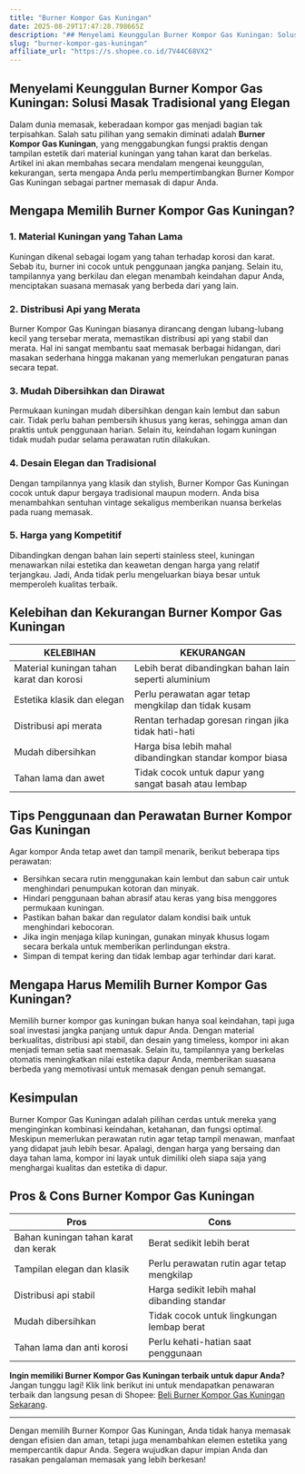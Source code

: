 ```yaml
---
title: "Burner Kompor Gas Kuningan"
date: 2025-08-29T17:47:28.798665Z
description: "## Menyelami Keunggulan Burner Kompor Gas Kuningan: Solusi Masak Tradisional yang Elegan..."
slug: "burner-kompor-gas-kuningan"
affiliate_url: "https://s.shopee.co.id/7V44C68VX2"
---
```

## Menyelami Keunggulan Burner Kompor Gas Kuningan: Solusi Masak Tradisional yang Elegan

Dalam dunia memasak, keberadaan kompor gas menjadi bagian tak terpisahkan. Salah satu pilihan yang semakin diminati adalah **Burner Kompor Gas Kuningan**, yang menggabungkan fungsi praktis dengan tampilan estetik dari material kuningan yang tahan karat dan berkelas. Artikel ini akan membahas secara mendalam mengenai keunggulan, kekurangan, serta mengapa Anda perlu mempertimbangkan Burner Kompor Gas Kuningan sebagai partner memasak di dapur Anda.

## Mengapa Memilih Burner Kompor Gas Kuningan?

### 1. Material Kuningan yang Tahan Lama

Kuningan dikenal sebagai logam yang tahan terhadap korosi dan karat. Sebab itu, burner ini cocok untuk penggunaan jangka panjang. Selain itu, tampilannya yang berkilau dan elegan menambah keindahan dapur Anda, menciptakan suasana memasak yang berbeda dari yang lain.

### 2. Distribusi Api yang Merata

 Burner Kompor Gas Kuningan biasanya dirancang dengan lubang-lubang kecil yang tersebar merata, memastikan distribusi api yang stabil dan merata. Hal ini sangat membantu saat memasak berbagai hidangan, dari masakan sederhana hingga makanan yang memerlukan pengaturan panas secara tepat.

### 3. Mudah Dibersihkan dan Dirawat

Permukaan kuningan mudah dibersihkan dengan kain lembut dan sabun cair. Tidak perlu bahan pembersih khusus yang keras, sehingga aman dan praktis untuk penggunaan harian. Selain itu, keindahan logam kuningan tidak mudah pudar selama perawatan rutin dilakukan.

### 4. Desain Elegan dan Tradisional

Dengan tampilannya yang klasik dan stylish, Burner Kompor Gas Kuningan cocok untuk dapur bergaya tradisional maupun modern. Anda bisa menambahkan sentuhan vintage sekaligus memberikan nuansa berkelas pada ruang memasak.

### 5. Harga yang Kompetitif

Dibandingkan dengan bahan lain seperti stainless steel, kuningan menawarkan nilai estetika dan keawetan dengan harga yang relatif terjangkau. Jadi, Anda tidak perlu mengeluarkan biaya besar untuk memperoleh kualitas terbaik.

## Kelebihan dan Kekurangan Burner Kompor Gas Kuningan

| **KELEBIHAN** | **KEKURANGAN** |
|----------------|----------------|
| Material kuningan tahan karat dan korosi | Lebih berat dibandingkan bahan lain seperti aluminium |
| Estetika klasik dan elegan | Perlu perawatan agar tetap mengkilap dan tidak kusam |
| Distribusi api merata | Rentan terhadap goresan ringan jika tidak hati-hati |
| Mudah dibersihkan | Harga bisa lebih mahal dibandingkan standar kompor biasa |
| Tahan lama dan awet | Tidak cocok untuk dapur yang sangat basah atau lembap |

## Tips Penggunaan dan Perawatan Burner Kompor Gas Kuningan

Agar kompor Anda tetap awet dan tampil menarik, berikut beberapa tips perawatan:

- Bersihkan secara rutin menggunakan kain lembut dan sabun cair untuk menghindari penumpukan kotoran dan minyak.
- Hindari penggunaan bahan abrasif atau keras yang bisa menggores permukaan kuningan.
- Pastikan bahan bakar dan regulator dalam kondisi baik untuk menghindari kebocoran.
- Jika ingin menjaga kilap kuningan, gunakan minyak khusus logam secara berkala untuk memberikan perlindungan ekstra.
- Simpan di tempat kering dan tidak lembap agar terhindar dari karat.

## Mengapa Harus Memilih Burner Kompor Gas Kuningan?

Memilih burner kompor gas kuningan bukan hanya soal keindahan, tapi juga soal investasi jangka panjang untuk dapur Anda. Dengan material berkualitas, distribusi api stabil, dan desain yang timeless, kompor ini akan menjadi teman setia saat memasak. Selain itu, tampilannya yang berkelas otomatis meningkatkan nilai estetika dapur Anda, memberikan suasana berbeda yang memotivasi untuk memasak dengan penuh semangat.

## Kesimpulan

Burner Kompor Gas Kuningan adalah pilihan cerdas untuk mereka yang menginginkan kombinasi keindahan, ketahanan, dan fungsi optimal. Meskipun memerlukan perawatan rutin agar tetap tampil menawan, manfaat yang didapat jauh lebih besar. Apalagi, dengan harga yang bersaing dan daya tahan lama, kompor ini layak untuk dimiliki oleh siapa saja yang menghargai kualitas dan estetika di dapur.

## Pros & Cons Burner Kompor Gas Kuningan

| **Pros** | **Cons** |
|-------------------------|------------------------------|
| Bahan kuningan tahan karat dan kerak | Berat sedikit lebih berat |
| Tampilan elegan dan klasik | Perlu perawatan rutin agar tetap mengkilap |
| Distribusi api stabil | Harga sedikit lebih mahal dibanding standar |
| Mudah dibersihkan | Tidak cocok untuk lingkungan lembap berat |
| Tahan lama dan anti korosi | Perlu kehati-hatian saat penggunaan |

**Ingin memiliki Burner Kompor Gas Kuningan terbaik untuk dapur Anda?** Jangan tunggu lagi! Klik link berikut ini untuk mendapatkan penawaran terbaik dan langsung pesan di Shopee: [Beli Burner Kompor Gas Kuningan Sekarang](https://s.shopee.co.id/7V44C68VX2).

---

Dengan memilih Burner Kompor Gas Kuningan, Anda tidak hanya memasak dengan efisien dan aman, tetapi juga menambahkan elemen estetika yang mempercantik dapur Anda. Segera wujudkan dapur impian Anda dan rasakan pengalaman memasak yang lebih berkesan!